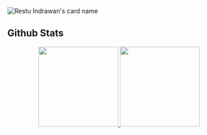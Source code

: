 ![Restu Indrawan's card name](https://cardivo.vercel.app/api?name=Restu%20Indrawan&image=https://avatars.githubusercontent.com/u/57904667&description=20%20Y.O.%20Software%20Engineering%20Student,%20Mobile%20App%20Developer&backgroundColor=%23ecf0f1&instagram=ip.restu&github=restuindrawan&twitter=restu_indrawan&pattern=fourPointStars&colorPattern=%23eaeaea&)

## Github Stats
<p align="center">
<a href="https://github.com/restuindrawan">
  <img height="180em" src="https://github-readme-stats-eight-theta.vercel.app/api?username=restuindrawan&show_icons=true&theme=onedark">
  <img height="180em" src="https://github-readme-stats-eight-theta.vercel.app/api/top-langs/?username=restuindrawan&langs_count=8&layout=compact&theme=onedark">
</a>
</p>
